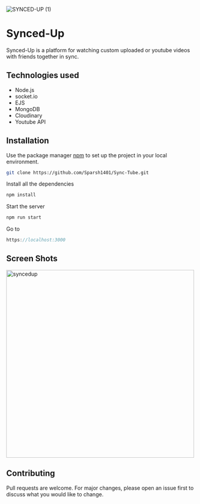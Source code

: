 ![SYNCED-UP (1)](https://user-images.githubusercontent.com/61361310/123814571-6a8a8100-d913-11eb-8cf0-d7279881af4c.png)

# Synced-Up

Synced-Up is a platform for watching custom uploaded or youtube videos with friends together in sync.

## Technologies used

- Node.js
- socket.io
- EJS
- MongoDB
- Cloudinary
- Youtube API

## Installation

Use the package manager [npm](https://www.npmjs.com/) to set up the project in your local environment.

```bash
git clone https://github.com/Sparsh1401/Sync-Tube.git
```

Install all the dependencies

```bash
npm install
```

Start the server

```bash
npm run start
```

Go to

```js
https://localhost:3000

```

## Screen Shots

<img width="500" alt="syncedup" src="https://user-images.githubusercontent.com/61361310/123556154-3a25d400-d7a7-11eb-8058-04db62f947c8.PNG">

## Contributing

Pull requests are welcome. For major changes, please open an issue first to discuss what you would like to change.

